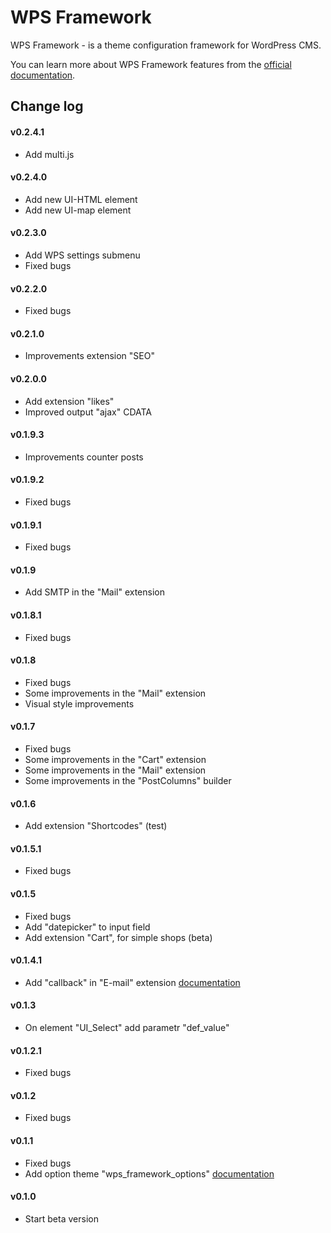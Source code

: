 WPS Framework
==================================

WPS Framework - is a theme configuration framework for WordPress CMS.

You can learn more about WPS Framework features from the [official documentation](https://github.com/penguin-007/wps_framework/wiki).

## Change log ##

#### v0.2.4.1 ####
* Add multi.js

#### v0.2.4.0 ####
* Add new UI-HTML element
* Add new UI-map element

#### v0.2.3.0 ####
* Add WPS settings submenu
* Fixed bugs

#### v0.2.2.0 ####
* Fixed bugs

#### v0.2.1.0 ####
* Improvements extension "SEO"

#### v0.2.0.0 ####
* Add extension "likes"
* Improved output "ajax" CDATA

#### v0.1.9.3 ####
* Improvements counter posts

#### v0.1.9.2 ####
* Fixed bugs

#### v0.1.9.1 ####
* Fixed bugs

#### v0.1.9 ####
* Add SMTP in the "Mail" extension

#### v0.1.8.1 ####
* Fixed bugs

#### v0.1.8 ####
* Fixed bugs
* Some improvements in the "Mail" extension
* Visual style improvements

#### v0.1.7 ####
* Fixed bugs
* Some improvements in the "Cart" extension
* Some improvements in the "Mail" extension
* Some improvements in the "PostColumns" builder

#### v0.1.6 ####
* Add extension "Shortcodes" (test)

#### v0.1.5.1 ####
* Fixed bugs

#### v0.1.5 ####
* Fixed bugs
* Add "datepicker" to input field
* Add extension "Cart", for simple shops (beta)

#### v0.1.4.1 ####
* Add "callback" in "E-mail" extension [documentation](https://github.com/penguin-007/wps_framework/wiki/Module-%22E-mail%22)

#### v0.1.3 ####
* On element "UI_Select" add parametr "def_value"

#### v0.1.2.1 ####
* Fixed bugs

#### v0.1.2 ####
* Fixed bugs

#### v0.1.1 ####
* Fixed bugs
* Add option theme "wps_framework_options" [documentation](https://github.com/penguin-007/wps_framework/wiki)

#### v0.1.0 ####
* Start beta version